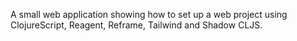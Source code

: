 
A small web application showing how to set up a web project using ClojureScript, Reagent, Reframe, Tailwind and Shadow CLJS.
